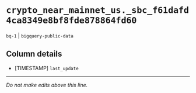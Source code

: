 # `crypto_near_mainnet_us._sbc_f61dafd4ca8349e8bf8fde878864fd60`
`bq-1` | `bigquery-public-data`

## Column details
* [TIMESTAMP] `last_update`

-------------------------------------------------------------------------------
*Do not make edits above this line.*
